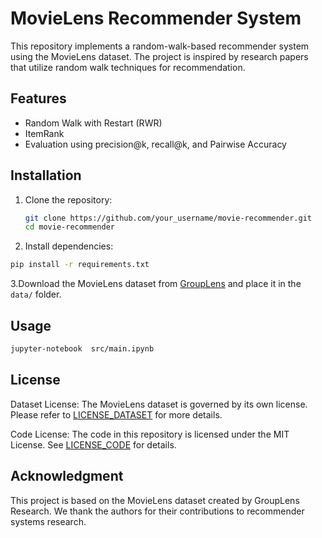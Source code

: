 # MovieLens Recommender System

This repository implements a random-walk-based recommender system using the MovieLens dataset. The project is inspired by research papers that utilize random walk techniques for recommendation.

## Features
- Random Walk with Restart (RWR)
- ItemRank
- Evaluation using precision@k, recall@k, and  Pairwise Accuracy

## Installation
1. Clone the repository:
   ```bash
   git clone https://github.com/your_username/movie-recommender.git
   cd movie-recommender
2. Install dependencies:
  ```bash
  pip install -r requirements.txt
  ```
3.Download the MovieLens dataset from [GroupLens](https://grouplens.org/datasets/movielens/) and place it in the `data/` folder.
## Usage
```bash
jupyter-notebook  src/main.ipynb
```
## License
Dataset License: The MovieLens dataset is governed by its own license. Please refer to [LICENSE_DATASET](LICENSE_DATASET) for more details.

Code License: The code in this repository is licensed under the MIT License. See [LICENSE_CODE](LICENSE) for details.

## Acknowledgment
This project is based on the MovieLens dataset created by GroupLens Research. We thank the authors for their contributions to recommender systems research.
